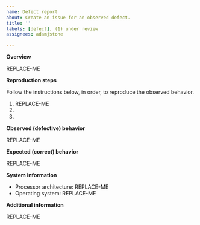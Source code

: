 ```yaml
---
name: Defect report
about: Create an issue for an observed defect.
title: ''
labels: [defect], (1) under review
assignees: adamjstone

---
```


**Overview**

REPLACE-ME

**Reproduction steps**

Follow the instructions below, in order, to reproduce the observed behavior.

1. REPLACE-ME
2. 
3. 

**Observed (defective) behavior**

REPLACE-ME

**Expected (correct) behavior**

REPLACE-ME

**System information**

* Processor architecture: REPLACE-ME
* Operating system: REPLACE-ME

**Additional information**

REPLACE-ME

